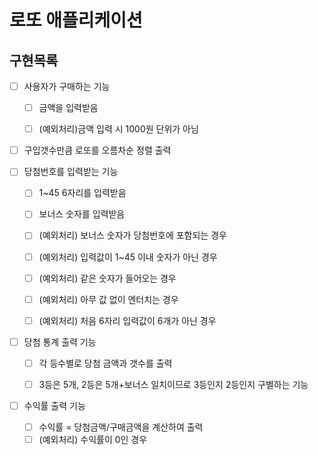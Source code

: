 # 로또 애플리케이션

## 구현목록

- [ ] 사용자가 구매하는 기능
    - [ ] 금액을 입력받음
    - [ ] (예외처리)금액 입력 시 1000원 단위가 아님


- [ ] 구입갯수만큼 로또를 오름차순 정렬 출력


- [ ] 당첨번호를 입력받는 기능
    - [ ] 1~45 6자리를 입력받음
    - [ ] 보너스 숫자를 입력받음
    - [ ] (예외처리) 보너스 숫자가 당첨번호에 포함되는 경우
    - [ ] (예외처리) 입력값이 1~45 이내 숫자가 아닌 경우
    - [ ] (예외처리) 같은 숫자가 들어오는 경우
    - [ ] (예외처리) 아무 값 없이 엔터치는 경우
    - [ ] (예외처리) 처음 6자리 입력값이 6개가 아닌 경우


- [ ] 당첨 통계 출력 기능
    - [ ] 각 등수별로 당첨 금액과 갯수를 출력
    - [ ] 3등은 5개, 2등은 5개+보너스 일치이므로 3등인지 2등인지 구별하는 기능 


- [ ] 수익률 출력 기능
    - [ ] 수익률 = 당첨금액/구매금액을 계산하여 출력
    - [ ] (예외처리) 수익률이 0인 경우